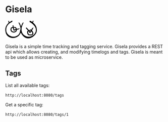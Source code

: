 # Gisela
<img src="https://github.com/toirl/gisela/blob/master/gisela.png" width="100" border="0">

Gisela is a simple time tracking and tagging service. Gisela provides a REST api which allows creating, and modifying timelogs and tags.
Gisela is meant to be used as microservice.

## Tags
List all available tags:

    http://localhost:8080/tags

Get a specific tag:

    http://localhost:8080/tags/1
